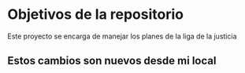 # Objetivos de la repositorio

Este proyecto se encarga de manejar los planes de la liga de la justicia

## Estos cambios son nuevos desde mi local
